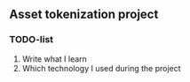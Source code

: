 ## Asset tokenization project


### TODO-list
1. Write what I learn
2. Which technology I used during the project
